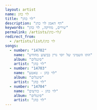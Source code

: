 ```yaml
---
layout: artist
name: לוי כהן
title: "לוי כהן"
description: "דף האמן לוי כהן"
keywords: "שירים, מוזיקה, לוי כהן"
permalink: /artists/לוי-כהן/
redirect_from:
  - /artists/list/לוי כהן
songs:
  - number: "14702"
    name: "התו השמיני של יוסי גרין בביצוע מחודש"
    album: "סינגלים"
    artist: "לוי כהן"
  - number: "14703"
    name: "לוי כהן - טאטע"
    album: "סינגלים"
    artist: "לוי כהן"
  - number: "14704"
    name: "לוי כהן - כורעים"
    album: "סינגלים"
    artist: "לוי כהן"
---
```


